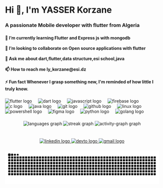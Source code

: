 <h1 align="left">Hi 👋, I'm YASSER Korzane</h1>

###

<h3 align="left">A passionate Mobile developer with flutter from Algeria</h3>

###

<h4 align="left">🌱 I’m currently learning Flutter and Express js with mongodb<br><br>👯 I’m looking to collaborate on Open source applications with flutter<br><br>💬 Ask me about dart,flutter,data structure,esi school,java<br><br>📫 How to reach me ly_korzane@esi.dz<br><br>⚡ Fun fact Whenever I grasp something new, I'm reminded of how little I truly know.</h4>

###

<div align="left">
  <img src="https://skillicons.dev/icons?i=flutter" height="40" alt="flutter logo"  />
  <img width="12" />
  <img src="https://skillicons.dev/icons?i=dart" height="40" alt="dart logo"  />
  <img width="12" />
  <img src="https://cdn.jsdelivr.net/gh/devicons/devicon/icons/javascript/javascript-original.svg" height="40" alt="javascript logo"  />
  <img width="12" />
  <img src="https://cdn.simpleicons.org/firebase/FFCA28" height="40" alt="firebase logo"  />
  <img width="12" />
  <img src="https://skillicons.dev/icons?i=c" height="40" alt="c logo"  />
  <img width="12" />
  <img src="https://skillicons.dev/icons?i=java" height="40" alt="java logo"  />
  <img width="12" />
  <img src="https://cdn.simpleicons.org/git/F05032" height="40" alt="git logo"  />
  <img width="12" />
  <img src="https://skillicons.dev/icons?i=github" height="40" alt="github logo"  />
  <img width="12" />
  <img src="https://skillicons.dev/icons?i=linux" height="40" alt="linux logo"  />
  <img width="12" />
  <img src="https://skillicons.dev/icons?i=powershell" height="40" alt="powershell logo"  />
  <img width="12" />
  <img src="https://cdn.simpleicons.org/figma/F24E1E" height="40" alt="figma logo"  />
  <img width="12" />
  <img src="https://skillicons.dev/icons?i=python" height="40" alt="python logo"  />
  <img width="12" />
  <img src="https://skillicons.dev/icons?i=go" height="40" alt="golang logo"  />
</div>

###

<div align="center">
  <img src="https://github-readme-stats.vercel.app/api/top-langs?username=yasseresi&locale=en&hide_title=true&layout=compact&card_width=320&langs_count=5&theme=radical&hide_border=true&order=2" height="100" alt="languages graph"  />
  <img src="https://streak-stats.demolab.com?user=yasseresi&locale=en&mode=weekly&theme=radical&hide_border=true&border_radius=5&order=3" height="134" alt="streak graph"  />
  <img src="https://github-readme-activity-graph.vercel.app/graph?username=yasseresi&radius=16&theme=tokyo-night&area=true&order=5&hide_title=true&hide_border=true" height="200" alt="activity-graph graph"  />
</div>

###

<br clear="both">

<div align="center">
  <a href="www.linkedin.com/in/korzane-yasser" target="_blank">
    <img src="https://raw.githubusercontent.com/maurodesouza/profile-readme-generator/master/src/assets/icons/social/linkedin/default.svg" width="52" height="40" alt="linkedin logo"  />
  </a>
  <a href="https://devpost.com/yasseresi?ref_content=user-portfolio&ref_feature=portfolio&ref_medium=global-nav" target="_blank">
    <img src="https://raw.githubusercontent.com/maurodesouza/profile-readme-generator/master/src/assets/icons/social/devto/default.svg" width="52" height="40" alt="devto logo"  />
  </a>
  <a href="ly_korzane@esi.dz" target="_blank">
    <img src="https://raw.githubusercontent.com/maurodesouza/profile-readme-generator/master/src/assets/icons/social/gmail/default.svg" width="52" height="40" alt="gmail logo"  />
  </a>
</div>

###

<img src="https://raw.githubusercontent.com/yasseresi/yasseresi/output/snake.svg" alt="Snake animation" />

###
